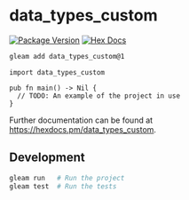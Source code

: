 # data_types_custom

[![Package Version](https://img.shields.io/hexpm/v/data_types_custom)](https://hex.pm/packages/data_types_custom)
[![Hex Docs](https://img.shields.io/badge/hex-docs-ffaff3)](https://hexdocs.pm/data_types_custom/)

```sh
gleam add data_types_custom@1
```
```gleam
import data_types_custom

pub fn main() -> Nil {
  // TODO: An example of the project in use
}
```

Further documentation can be found at <https://hexdocs.pm/data_types_custom>.

## Development

```sh
gleam run   # Run the project
gleam test  # Run the tests
```
